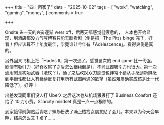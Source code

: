 +++
title = "四｜回家了"
date = "2025-10-02"
tags = [
    "work",
    "watching",
    "gaming",
    "money",
]
comments = true

+++

Onsite 头一天的兴奋逐渐 wear off，后两天都感觉挺疲惫的，I 人本色开始显现，到酒店都没力气写博客只能无脑看剧（倒是把「The Pitt」binge 完了，好看！但应该算不上年度最佳，毕竟谁让今年有「Adelescence」。看得爽倒是真的。

另外回来飞机上把「Hades II」第一次通了。感觉这次的 end game 比一代强，剧情有吸引力（好奇收尾了之后怎么继续倒是），不同武器吸引力也很大。第一次通用的是初始武器（法杖？），通了之后改换双刀感觉也非常不错从手感到新鲜感到平衡性都让人有继续反复打用所有武器再通的欲望（虽然难度确实应该是比一代降低了），好评！

出差发现同事们没人打 UberX 之后这次也从机场狠狠打了 Business Comfort 还给了 10 刀小费。Scarcity mindset 真是一点一点根除的。

到家饿得前胸贴后背吃了螺蛳粉洗了澡上楼找女朋友贴了会儿。本来以为今天会早睡，结果怎么又 1 点了…… 